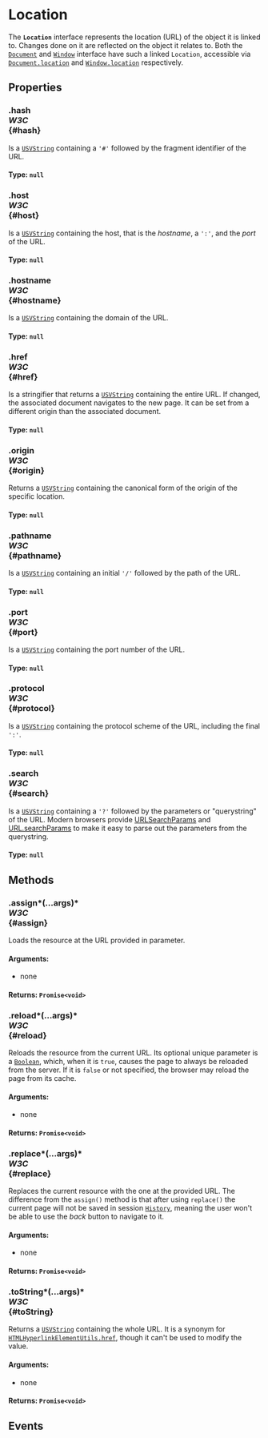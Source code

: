 # Location

<div class='overview'>The <strong><code>Location</code></strong> interface represents the location (URL) of the object it is linked to. Changes done on it are reflected on the object it relates to. Both the <a href="/en-US/docs/Web/API/Document" title="The Document interface represents any web page loaded in the browser and serves as an entry point into the web page's content, which is the DOM tree."><code>Document</code></a> and <a href="/en-US/docs/Web/API/Window" title="The Window interface represents a window containing a DOM document; the document property points to the DOM document loaded in that window."><code>Window</code></a> interface have such a linked <code>Location</code>, accessible via <a href="/en-US/docs/Web/API/Document/location" title="The Document.location read-only property returns a Location object, which contains information about the URL of the document and provides methods for changing that URL and loading another URL."><code>Document.location</code></a> and <a href="/en-US/docs/Web/API/Window/location" title="The Window.location read-only property returns a Location object with information about the current location of the document."><code>Window.location</code></a> respectively.</div>

## Properties

### .hash <div class="specs"><i>W3C</i></div> {#hash}

Is a <a href="/en-US/docs/Web/API/USVString" title="USVString corresponds to the set of all possible sequences of unicode scalar values. USVString maps to a String when returned in JavaScript; it's generally only used for APIs that perform text processing and need a string of unicode scalar values to operate on. USVString is equivalent to DOMString except for not allowing unpaired surrogate codepoints. Unpaired surrogate codepoints present in USVString are converted by the browser to Unicode 'replacement character' U+FFFD, (�)."><code>USVString</code></a> containing a <code>'#'</code> followed by the fragment identifier of the URL.

#### **Type**: `null`

### .host <div class="specs"><i>W3C</i></div> {#host}

Is a <a href="/en-US/docs/Web/API/USVString" title="USVString corresponds to the set of all possible sequences of unicode scalar values. USVString maps to a String when returned in JavaScript; it's generally only used for APIs that perform text processing and need a string of unicode scalar values to operate on. USVString is equivalent to DOMString except for not allowing unpaired surrogate codepoints. Unpaired surrogate codepoints present in USVString are converted by the browser to Unicode 'replacement character' U+FFFD, (�)."><code>USVString</code></a> containing the host, that is the <em>hostname</em>, a <code>':'</code>, and the <em>port</em> of the URL.

#### **Type**: `null`

### .hostname <div class="specs"><i>W3C</i></div> {#hostname}

Is a <a href="/en-US/docs/Web/API/USVString" title="USVString corresponds to the set of all possible sequences of unicode scalar values. USVString maps to a String when returned in JavaScript; it's generally only used for APIs that perform text processing and need a string of unicode scalar values to operate on. USVString is equivalent to DOMString except for not allowing unpaired surrogate codepoints. Unpaired surrogate codepoints present in USVString are converted by the browser to Unicode 'replacement character' U+FFFD, (�)."><code>USVString</code></a> containing the domain of the URL.

#### **Type**: `null`

### .href <div class="specs"><i>W3C</i></div> {#href}

Is a stringifier that returns a <a href="/en-US/docs/Web/API/USVString" title="USVString corresponds to the set of all possible sequences of unicode scalar values. USVString maps to a String when returned in JavaScript; it's generally only used for APIs that perform text processing and need a string of unicode scalar values to operate on. USVString is equivalent to DOMString except for not allowing unpaired surrogate codepoints. Unpaired surrogate codepoints present in USVString are converted by the browser to Unicode 'replacement character' U+FFFD, (�)."><code>USVString</code></a> containing the entire URL. If changed, the associated document navigates to the new page. It can be set from a different origin than the associated document.

#### **Type**: `null`

### .origin <div class="specs"><i>W3C</i></div> {#origin}

Returns a <a href="/en-US/docs/Web/API/USVString" title="USVString corresponds to the set of all possible sequences of unicode scalar values. USVString maps to a String when returned in JavaScript; it's generally only used for APIs that perform text processing and need a string of unicode scalar values to operate on. USVString is equivalent to DOMString except for not allowing unpaired surrogate codepoints. Unpaired surrogate codepoints present in USVString are converted by the browser to Unicode 'replacement character' U+FFFD, (�)."><code>USVString</code></a> containing the canonical form of the origin of the specific location.

#### **Type**: `null`

### .pathname <div class="specs"><i>W3C</i></div> {#pathname}

Is a <a href="/en-US/docs/Web/API/USVString" title="USVString corresponds to the set of all possible sequences of unicode scalar values. USVString maps to a String when returned in JavaScript; it's generally only used for APIs that perform text processing and need a string of unicode scalar values to operate on. USVString is equivalent to DOMString except for not allowing unpaired surrogate codepoints. Unpaired surrogate codepoints present in USVString are converted by the browser to Unicode 'replacement character' U+FFFD, (�)."><code>USVString</code></a> containing an initial <code>'/'</code> followed by the path of the URL.

#### **Type**: `null`

### .port <div class="specs"><i>W3C</i></div> {#port}

Is a <a href="/en-US/docs/Web/API/USVString" title="USVString corresponds to the set of all possible sequences of unicode scalar values. USVString maps to a String when returned in JavaScript; it's generally only used for APIs that perform text processing and need a string of unicode scalar values to operate on. USVString is equivalent to DOMString except for not allowing unpaired surrogate codepoints. Unpaired surrogate codepoints present in USVString are converted by the browser to Unicode 'replacement character' U+FFFD, (�)."><code>USVString</code></a> containing the port number of the URL.

#### **Type**: `null`

### .protocol <div class="specs"><i>W3C</i></div> {#protocol}

Is a <a href="/en-US/docs/Web/API/USVString" title="USVString corresponds to the set of all possible sequences of unicode scalar values. USVString maps to a String when returned in JavaScript; it's generally only used for APIs that perform text processing and need a string of unicode scalar values to operate on. USVString is equivalent to DOMString except for not allowing unpaired surrogate codepoints. Unpaired surrogate codepoints present in USVString are converted by the browser to Unicode 'replacement character' U+FFFD, (�)."><code>USVString</code></a> containing the protocol scheme of the URL, including the final <code>':'</code>.

#### **Type**: `null`

### .search <div class="specs"><i>W3C</i></div> {#search}

Is a <a href="/en-US/docs/Web/API/USVString" title="USVString corresponds to the set of all possible sequences of unicode scalar values. USVString maps to a String when returned in JavaScript; it's generally only used for APIs that perform text processing and need a string of unicode scalar values to operate on. USVString is equivalent to DOMString except for not allowing unpaired surrogate codepoints. Unpaired surrogate codepoints present in USVString are converted by the browser to Unicode 'replacement character' U+FFFD, (�)."><code>USVString</code></a> containing a <code>'?'</code> followed by the parameters or "querystring" of the URL. Modern browsers provide <a href="/en-US/docs/Web/API/URLSearchParams/get#Example">URLSearchParams</a> and <a href="/en-US/docs/Web/API/URL/searchParams#Example">URL.searchParams</a> to make it easy to parse out the parameters from the querystring.

#### **Type**: `null`

## Methods

### .assign*(...args)* <div class="specs"><i>W3C</i></div> {#assign}

Loads the resource at the URL provided in parameter.

#### **Arguments**:


 - none

#### **Returns**: `Promise<void>`

### .reload*(...args)* <div class="specs"><i>W3C</i></div> {#reload}

Reloads the resource from the current URL. Its optional unique parameter is a <a href="/en-US/docs/Web/API/Boolean" title="REDIRECT Boolean [en-US]"><code>Boolean</code></a>, which, when it is <code>true</code>, causes the page to always be reloaded from the server. If it is <code>false</code> or not specified, the browser may reload the page from its cache.

#### **Arguments**:


 - none

#### **Returns**: `Promise<void>`

### .replace*(...args)* <div class="specs"><i>W3C</i></div> {#replace}

Replaces the current resource with the one at the provided URL. The difference from the <code>assign()</code> method is that after using <code>replace()</code> the current page will not be saved in session <a href="/en-US/docs/Web/API/History" title="The History interface allows&nbsp;manipulation of&nbsp;the browser session history, that is the pages visited in the tab or frame that the current page is loaded in."><code>History</code></a>, meaning the user won't be able to use the <em>back</em> button to navigate to it.

#### **Arguments**:


 - none

#### **Returns**: `Promise<void>`

### .toString*(...args)* <div class="specs"><i>W3C</i></div> {#toString}

Returns a <a href="/en-US/docs/Web/API/USVString" title="USVString corresponds to the set of all possible sequences of unicode scalar values. USVString maps to a String when returned in JavaScript; it's generally only used for APIs that perform text processing and need a string of unicode scalar values to operate on. USVString is equivalent to DOMString except for not allowing unpaired surrogate codepoints. Unpaired surrogate codepoints present in USVString are converted by the browser to Unicode 'replacement character' U+FFFD, (�)."><code>USVString</code></a> containing the whole URL. It is a synonym for <a href="/en-US/docs/Web/API/HTMLHyperlinkElementUtils/href" title="The HTMLHyperlinkElementUtils.href property is a stringifier that returns a USVString containing the whole URL, and allows the href to be updated."><code>HTMLHyperlinkElementUtils.href</code></a>, though it can't be used to modify the value.

#### **Arguments**:


 - none

#### **Returns**: `Promise<void>`

## Events
